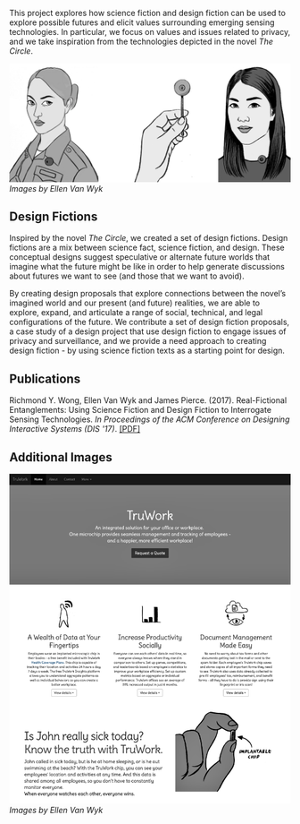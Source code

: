 This project explores how science fiction and design fiction can be used to explore possible futures and elicit values surrounding emerging sensing technologies. In particular, we focus on values and issues related to privacy, and we take inspiration from the technologies depicted in the novel *The Circle*.

![sketches of an imagined miniature camera](assets/seechange-amazon-images.png)
*Images by Ellen Van Wyk*

## Design Fictions
Inspired by the novel *The Circle*, we created a set of design fictions. Design fictions are a mix between science fact, science fiction, and design. These conceptual designs suggest speculative or alternate future worlds that imagine what the future might be like in order to help generate discussions about futures we want to see (and those that we want to avoid). 

By creating design proposals that explore connections between the novel’s imagined world and our present (and future) realities, we are able to explore, expand, and articulate a range of social, technical, and legal configurations of the future. We contribute a set of design fiction proposals, a case study of a design project that use design fiction to engage issues of privacy and surveillance, and we provide a need approach to creating design fiction - by using science fiction texts as a starting point for design. 

## Publications
Richmond Y. Wong, Ellen Van Wyk and James Pierce. (2017). Real-Fictional Entanglements: Using Science Fiction and Design Fiction to Interrogate Sensing Technologies. *In Proceedings of the ACM Conference on Designing Interactive Systems (DIS '17)*.  [\[PDF\]](assets/Wong_Van_Wyk_Pierce_DIS2017_Real-Fictional_Entanglements.pdf)

## Additional Images
![fictional website for a workplace tracking chip](assets/truwork-cropped.png)
*Images by Ellen Van Wyk*

